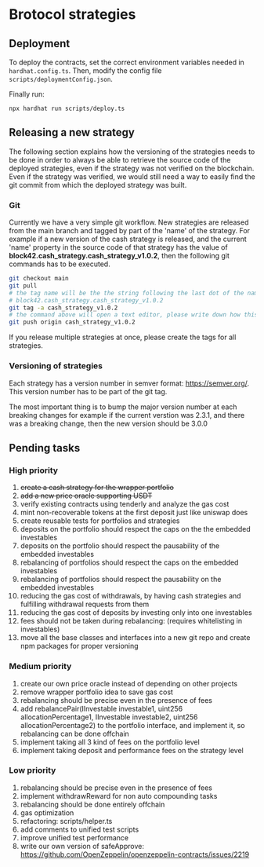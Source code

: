 # Brotocol strategies

## Deployment

To deploy the contracts, set the correct environment variables needed in `hardhat.config.ts`.
Then, modify the config file `scripts/deploymentConfig.json`.

Finally run:

```
npx hardhat run scripts/deploy.ts
```

## Releasing a new strategy

The following section explains how the versioning of the strategies needs to be done in order to
always be able to retrieve the source code of the deployed strategies, even if the strategy was not verified on the blockchain. Even if the strategy was verified, we would still need a way to easily find the git commit from which the deployed strategy was built.

### Git

Currently we have a very simple git workflow. New strategies are released from the main branch
and tagged by part of the 'name' of the strategy. For example if a new version of the cash strategy is released, and the current 'name' property in the source code of that strategy has the value of **block42.cash_strategy.cash_strategy_v1.0.2**, then the following git commands has to be executed.

```bash
git checkout main
git pull
# the tag name will be the the string following the last dot of the name, in the example the name was
# block42.cash_strategy.cash_strategy_v1.0.2
git tag -a cash_strategy_v1.0.2
# the command above will open a text editor, please write down how this version is different from the previuos one
git push origin cash_strategy_v1.0.2
```

If you release multiple strategies at once, please create the tags for all strategies.

### Versioning of strategies

Each strategy has a version number in semver format: https://semver.org/. This version number has to be part of the git tag.

The most important thing is to bump the major version number at each breaking changes for example if the current verstion was 2.3.1, and there was a breaking change, then the new version should be 3.0.0



## Pending tasks

### High priority

1. <s>create a cash strategy for the wrapper portfolio</s>
1. <s>add a new price oracle supporting USDT</s>
1. verify existing contracts using tenderly and analyze the gas cost
1. mint non-recoverable tokens at the first deposit just like uniswap does
1. create reusable tests for portfolios and strategies
1. deposits on the portfolio should respect the caps on the the embedded investables
1. deposits on the portfolio should respect the pausability of the embedded investables
1. rebalancing of portfolios should respect the caps on the embedded investables
1. rebalancing of portfolios should respect the pausability on the embedded investables
1. reducing the gas cost of withdrawals, by having cash strategies and fulfilling withdrawal requests from them
1. reducing the gas cost of deposits by investing only into one investables
1. fees should not be taken during rebalancing: (requires whitelisting in investables)
1. move all the base classes and interfaces into a new git repo and create npm packages for proper versioning

### Medium priority

1. create our own price oracle instead of depending on other projects
1. remove wrapper portfolio idea to save gas cost
1. rebalancing should be precise even in the presence of fees
1. add rebalancePair(IInvestable investable1, uint256 allocationPercentage1, IInvestable investable2, uint256 allocationPercentage2) to the portfolio interface, and implement it, so rebalancing can be done offchain
1. implement taking all 3 kind of fees on the portfolio level
1. implement taking deposit and performance fees on the strategy level

### Low priority

1. rebalancing should be precise even in the presence of fees
1. implement withdrawReward for non auto compounding tasks
1. rebalancing should be done entirely offchain
1. gas optimization
1. refactoring: scripts/helper.ts
1. add comments to unified test scripts
1. improve unified test performance
1. write our own version of safeApprove: https://github.com/OpenZeppelin/openzeppelin-contracts/issues/2219

